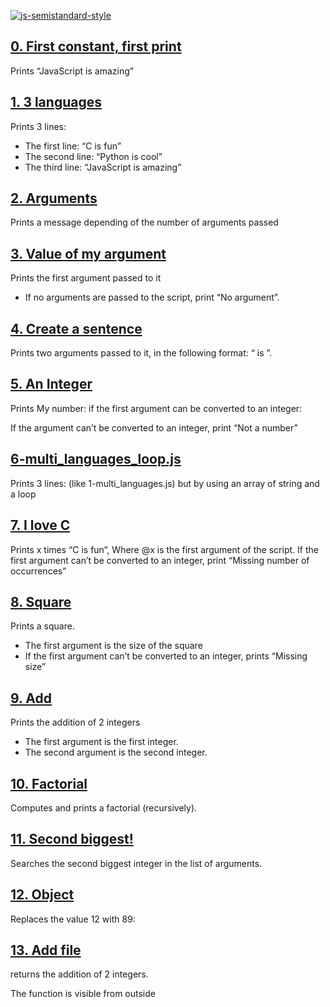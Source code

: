 [![js-semistandard-style](https://img.shields.io/badge/code%20style-semistandard-brightgreen.svg)](https://github.com/standard/semistandard)

## [0. First constant, first print](https://github.com/ehabsmh/alx-higher_level_programming/blob/main/0x12-javascript-warm_up/0-javascript_is_amazing.js)

Prints “JavaScript is amazing”

## [1. 3 languages](https://github.com/ehabsmh/alx-higher_level_programming/blob/main/0x12-javascript-warm_up/1-multi_languages.js)

Prints 3 lines:

- The first line: “C is fun”
- The second line: “Python is cool”
- The third line: “JavaScript is amazing”

## [2. Arguments](https://github.com/ehabsmh/alx-higher_level_programming/blob/main/0x12-javascript-warm_up/2-arguments.js)

Prints a message depending of the number of arguments passed

## [3. Value of my argument](https://github.com/ehabsmh/alx-higher_level_programming/blob/main/0x12-javascript-warm_up/3-value_argument.js)

Prints the first argument passed to it
- If no arguments are passed to the script, print “No argument”.

## [4. Create a sentence](https://github.com/ehabsmh/alx-higher_level_programming/blob/main/0x12-javascript-warm_up/4-concat.js)

Prints two arguments passed to it, in the following format: “ is ”.

## [5. An Integer](https://github.com/ehabsmh/alx-higher_level_programming/blob/main/0x12-javascript-warm_up/5-to_integer.js)

Prints My number: <first argument converted in integer> if the first argument can be converted to an integer:

If the argument can’t be converted to an integer, print “Not a number”

## [6-multi_languages_loop.js](https://github.com/ehabsmh/alx-higher_level_programming/blob/main/0x12-javascript-warm_up/5-to_integer.js)

Prints 3 lines: (like 1-multi_languages.js) but by using an array of string and a loop

## [7. I love C](https://github.com/ehabsmh/alx-higher_level_programming/blob/main/0x12-javascript-warm_up/7-multi_c.js)

Prints x times “C is fun”, Where @x is the first argument of the script.
If the first argument can’t be converted to an integer, print “Missing number of occurrences”

## [8. Square](https://github.com/ehabsmh/alx-higher_level_programming/blob/main/0x12-javascript-warm_up/8-square.js)

Prints a square.

- The first argument is the size of the square
- If the first argument can’t be converted to an integer, prints “Missing size”

## [9. Add](https://github.com/ehabsmh/alx-higher_level_programming/blob/main/0x12-javascript-warm_up/9-add.js)

Prints the addition of 2 integers

- The first argument is the first integer.
- The second argument is the second integer.

## [10. Factorial](https://github.com/ehabsmh/alx-higher_level_programming/blob/main/0x12-javascript-warm_up/10-factorial.js)

Computes and prints a factorial (recursively).

## [11. Second biggest!](https://github.com/ehabsmh/alx-higher_level_programming/blob/main/0x12-javascript-warm_up/11-second_biggest.js)

Searches the second biggest integer in the list of arguments.

## [12. Object](https://github.com/ehabsmh/alx-higher_level_programming/blob/main/0x12-javascript-warm_up/12-object.js)

Replaces the value 12 with 89:

## [13. Add file](https://github.com/ehabsmh/alx-higher_level_programming/blob/main/0x12-javascript-warm_up/13-add.js)

returns the addition of 2 integers.

The function is visible from outside

